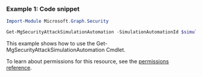 ### Example 1: Code snippet

```powershellImport-Module Microsoft.Graph.Security

Get-MgSecurityAttackSimulationAutomation -SimulationAutomationId $simulationAutomationId
```
This example shows how to use the Get-MgSecurityAttackSimulationAutomation Cmdlet.
To learn about permissions for this resource, see the [permissions reference](/graph/permissions-reference).

